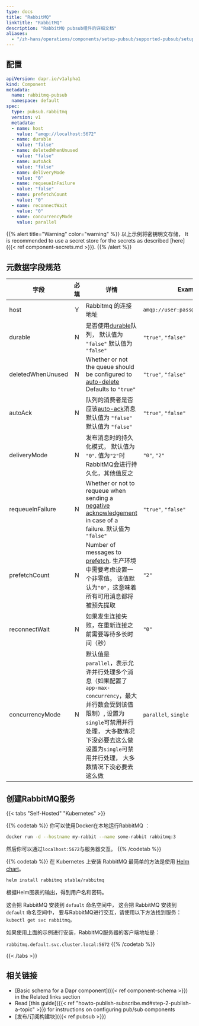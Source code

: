 ```yaml
---
type: docs
title: "RabbitMQ"
linkTitle: "RabbitMQ"
description: "RabbitMQ pubsub组件的详细文档"
aliases:
  - "/zh-hans/operations/components/setup-pubsub/supported-pubsub/setup-rabbitmq/"
---
```


## 配置

```yaml
apiVersion: dapr.io/v1alpha1
kind: Component
metadata:
  name: rabbitmq-pubsub
  namespace: default
spec:
  type: pubsub.rabbitmq
  version: v1
  metadata:
  - name: host
    value: "amqp://localhost:5672"
  - name: durable
    value: "false"
  - name: deletedWhenUnused
    value: "false"
  - name: autoAck
    value: "false"
  - name: deliveryMode
    value: "0"
  - name: requeueInFailure
    value: "false"
  - name: prefetchCount
    value: "0"
  - name: reconnectWait
    value: "0"
  - name: concurrencyMode
    value: parallel
```
{{% alert title="Warning" color="warning" %}}
以上示例将密钥明文存储， It is recommended to use a secret store for the secrets as described [here]({{< ref component-secrets.md >}}).
{{% /alert %}}

## 元数据字段规范

| 字段                | 必填 | 详情                                                                                                                                           | Example                           |
| ----------------- |:--:| -------------------------------------------------------------------------------------------------------------------------------------------- | --------------------------------- |
| host              | Y  | Rabbitmq 的连接地址                                                                                                                               | `amqp://user:pass@localhost:5672` |
| durable           | N  | 是否使用[durable](https://www.rabbitmq.com/queues.html#durability)队列， 默认值为 `"false"` 默认值为 `"false"`                                              | `"true"`, `"false"`               |
| deletedWhenUnused | N  | Whether or not the queue should be configured to [auto-delete](https://www.rabbitmq.com/queues.html) Defaults to `"true"`                    | `"true"`, `"false"`               |
| autoAck           | N  | 队列的消费者是否应该[auto-ack](https://www.rabbitmq.com/confirms.html)消息 默认值为 `"false"` 默认值为 `"false"`                                                 | `"true"`, `"false"`               |
| deliveryMode      | N  | 发布消息时的持久化模式， 默认值为 `"0"`. 值为`"2"`时RabbitMQ会进行持久化，其他值反之                                                                                        | `"0"`, `"2"`                      |
| requeueInFailure  | N  | Whether or not to requeue when sending a [negative acknowledgement](https://www.rabbitmq.com/nack.html) in case of a failure. 默认值为 `"false"` | `"true"`, `"false"`               |
| prefetchCount     | N  | Number of messages to [prefetch](https://www.rabbitmq.com/consumer-prefetch.html). 生产环境中需要考虑设置一个非零值。 该值默认为`"0"`，这意味着所有可用消息都将被预先提取            | `"2"`                             |
| reconnectWait     | N  | 如果发生连接失败，在重新连接之前需要等待多长时间（秒）                                                                                                                  | `"0"`                             |
| concurrencyMode   | N  | 默认值是`parallel`，表示允许并行处理多个消息（如果配置了`app-max-concurrency`，最大并行数会受到该值限制）, 设置为`single`可禁用并行处理， 大多数情况下没必要去这么做 设置为`single`可禁用并行处理， 大多数情况下没必要去这么做    | `parallel`, `single`              |


## 创建RabbitMQ服务

{{< tabs "Self-Hosted" "Kubernetes" >}}

{{% codetab %}}
你可以使用Docker在本地运行RabbitMQ ：

```bash
docker run -d --hostname my-rabbit --name some-rabbit rabbitmq:3
```

然后你可以通过`localhost:5672`与服务器交互。
{{% /codetab %}}

{{% codetab %}}
在 Kubernetes 上安装 RabbitMQ 最简单的方法是使用 [Helm chart](https://github.com/helm/charts/tree/master/stable/rabbitmq)。

```bash
helm install rabbitmq stable/rabbitmq
```

根据Helm图表的输出，得到用户名和密码。

这会把 RabbitMQ 安装到 `default` 命名空间中， 这会把 RabbitMQ 安装到 `default` 命名空间中， 要与RabbitMQ进行交互，请使用以下方法找到服务：`kubectl get svc rabbitmq`。

如果使用上面的示例进行安装，RabbitMQ服务器的客户端地址是：

`rabbitmq.default.svc.cluster.local:5672`
{{% /codetab %}}

{{< /tabs >}}


## 相关链接
- [Basic schema for a Dapr component]({{< ref component-schema >}}) in the Related links section
- Read [this guide]({{< ref "howto-publish-subscribe.md#step-2-publish-a-topic" >}}) for instructions on configuring pub/sub components
- [发布/订阅构建块]({{< ref pubsub >}})
